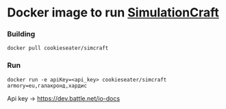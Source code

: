 # Docker image to run [SimulationCraft](https://simulationcraft.org) 

### Building

```
docker pull cookieseater/simcraft
```

### Run

```
docker run -e apiKey=<api_key> cookieseater/simcraft armory=eu,галакронд,хардис
```

Api key -> https://dev.battle.net/io-docs
